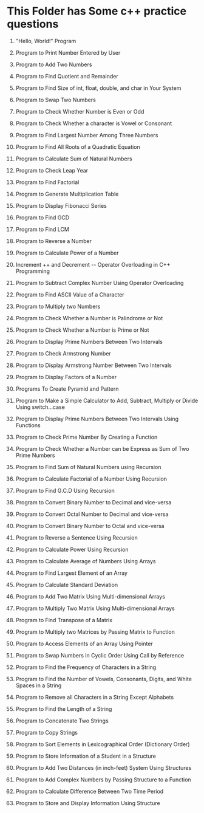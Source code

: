 # This Folder has Some c++ practice questions

1. "Hello, World!" Program

2. Program to Print Number Entered by User

3. Program to Add Two Numbers

4. Program to Find Quotient and Remainder

5. Program to Find Size of int, float, double, and char in Your System

6. Program to Swap Two Numbers

7. Program to Check Whether Number is Even or Odd

8. Program to Check Whether a character is Vowel or Consonant

9. Program to Find Largest Number Among Three Numbers

10. Program to Find All Roots of a Quadratic Equation

11. Program to Calculate Sum of Natural Numbers

12. Program to Check Leap Year

13. Program to Find Factorial

14. Program to Generate Multiplication Table

15. Program to Display Fibonacci Series

16. Program to Find GCD

17. Program to Find LCM

18. Program to Reverse a Number

19. Program to Calculate Power of a Number

20. Increment ++ and Decrement -- Operator Overloading in C++ Programming

21. Program to Subtract Complex Number Using Operator Overloading

22. Program to Find ASCII Value of a Character

23. Program to Multiply two Numbers

24. Program to Check Whether a Number is Palindrome or Not

25. Program to Check Whether a Number is Prime or Not

26. Program to Display Prime Numbers Between Two Intervals

27. Program to Check Armstrong Number

28. Program to Display Armstrong Number Between Two Intervals

29. Program to Display Factors of a Number

30. Programs To Create Pyramid and Pattern

31. Program to Make a Simple Calculator to Add, Subtract, Multiply or Divide Using switch...case

32. Program to Display Prime Numbers Between Two Intervals Using Functions

33. Program to Check Prime Number By Creating a Function

34. Program to Check Whether a Number can be Express as Sum of Two Prime Numbers

35. Program to Find Sum of Natural Numbers using Recursion

36. Program to Calculate Factorial of a Number Using Recursion

37. Program to Find G.C.D Using Recursion

38. Program to Convert Binary Number to Decimal and vice-versa

39. Program to Convert Octal Number to Decimal and vice-versa

40. Program to Convert Binary Number to Octal and vice-versa

41. Program to Reverse a Sentence Using Recursion

42. Program to Calculate Power Using Recursion

43. Program to Calculate Average of Numbers Using Arrays

44. Program to Find Largest Element of an Array

45. Program to Calculate Standard Deviation

46. Program to Add Two Matrix Using Multi-dimensional Arrays

47. Program to Multiply Two Matrix Using Multi-dimensional Arrays

48. Program to Find Transpose of a Matrix

49. Program to Multiply two Matrices by Passing Matrix to Function

50. Program to Access Elements of an Array Using Pointer

51. Program to Swap Numbers in Cyclic Order Using Call by Reference

52. Program to Find the Frequency of Characters in a String

53. Program to Find the Number of Vowels, Consonants, Digits, and White Spaces in a String

54. Program to Remove all Characters in a String Except Alphabets

55. Program to Find the Length of a String

56. Program to Concatenate Two Strings

57. Program to Copy Strings

58. Program to Sort Elements in Lexicographical Order (Dictionary Order)

59. Program to Store Information of a Student in a Structure

60. Program to Add Two Distances (in inch-feet) System Using Structures

61. Program to Add Complex Numbers by Passing Structure to a Function

62. Program to Calculate Difference Between Two Time Period

63. Program to Store and Display Information Using Structure

